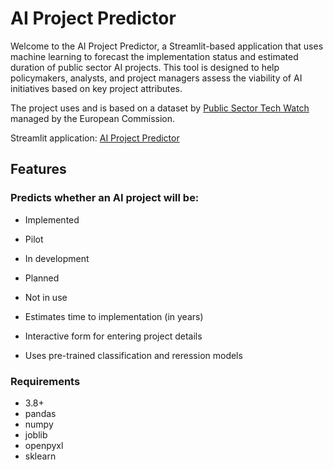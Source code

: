 # AI Project Predictor

Welcome to the AI Project Predictor, a Streamlit-based application that uses machine learning to forecast the implementation status and estimated duration of public sector AI projects. This tool is designed to help policymakers, analysts, and project managers assess the viability of AI initiatives based on key project attributes.

The project uses and is based on a dataset by [Public Sector Tech Watch](https://interoperable-europe.ec.europa.eu/collection/public-sector-tech-watch) managed by the European Commission.

Streamlit application: [AI Project Predictor](ai-eu-project.streamlit.app)

## Features

### Predicts whether an AI project will be:
  - Implemented
  - Pilot
  - In development
  - Planned
  - Not in use

- Estimates time to implementation (in years)
- Interactive form for entering project details
- Uses pre-trained classification and reression models

### Requirements
- 3.8+
- pandas
- numpy
- joblib
- openpyxl
- sklearn